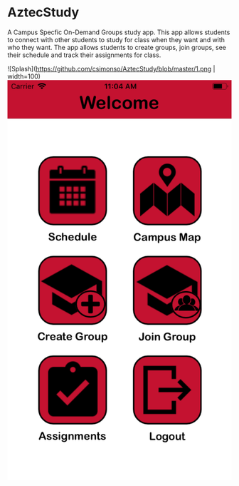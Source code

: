 # AztecStudy

A Campus Specfic On-Demand Groups study app.  This app allows students to connect with other students to study for class when they want and with who they want.  The app allows students to create groups, join groups, see their schedule and track their assignments for class.

![Splash](https://github.com/csimonso/AztecStudy/blob/master/1.png | width=100)
![Main](https://github.com/csimonso/AztecStudy/blob/master/2.png)
